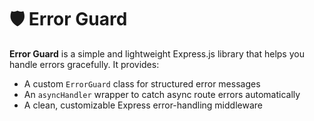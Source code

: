 # 🛡️ Error Guard

**Error Guard** is a simple and lightweight Express.js library that helps you handle errors gracefully.
It provides:
- A custom `ErrorGuard` class for structured error messages
- An `asyncHandler` wrapper to catch async route errors automatically
- A clean, customizable Express error-handling middleware
